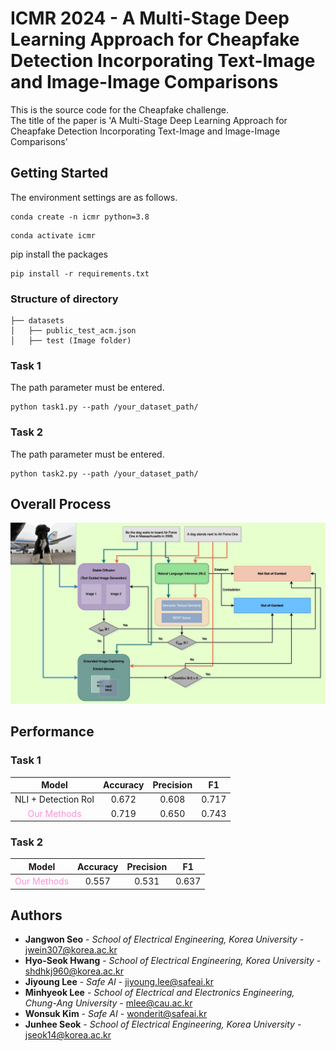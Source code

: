 # ICMR 2024 - A Multi-Stage Deep Learning Approach for Cheapfake Detection Incorporating Text-Image and Image-Image Comparisons

This is the source code for the Cheapfake challenge. </br>
The title of the paper is 'A Multi-Stage Deep Learning Approach for Cheapfake Detection Incorporating Text-Image and Image-Image Comparisons'

## Getting Started

The environment settings are as follows.


```
conda create -n icmr python=3.8
```

```
conda activate icmr
```

pip install the packages
```
pip install -r requirements.txt
```

### Structure of directory
```
├── datasets
│   ├── public_test_acm.json
│   ├── test (Image folder)

```
### Task 1

The path parameter must be entered.

```
python task1.py --path /your_dataset_path/
```

### Task 2

The path parameter must be entered.

```
python task2.py --path /your_dataset_path/
```
## Overall Process

<img src="/src/overall.jpg" />

## Performance
### Task 1 
|Model|Accuracy	|Precision	|F1|
| :--: | :--: | :--: |:--: |
|NLI + Detection RoI|	0.672|	0.608	|0.717|
|<span style="color:#FF87CEEB">Our Methods</span>|	0.719|	0.650|	0.743|

### Task 2

|Model|Accuracy	|Precision	|F1|
| :--: | :--: | :--: |:--: |
|<span style="color:#FF87CEEB">Our Methods</span>|	0.557|	0.531|	0.637|


## Authors

* **Jangwon Seo** - *School of Electrical Engineering, Korea University* - jwein307@korea.ac.kr
* **Hyo-Seok Hwang** - *School of Electrical Engineering, Korea University* - shdhkj960@korea.ac.kr
* **Jiyoung Lee** - *Safe AI* - jiyoung.lee@safeai.kr
* **Minhyeok Lee** - *School of Electrical and Electronics Engineering, Chung-Ang University* - mlee@cau.ac.kr
* **Wonsuk Kim** - *Safe AI* - wonderit@safeai.kr
* **Junhee Seok** - *School of Electrical Engineering, Korea University* - jseok14@korea.ac.kr
